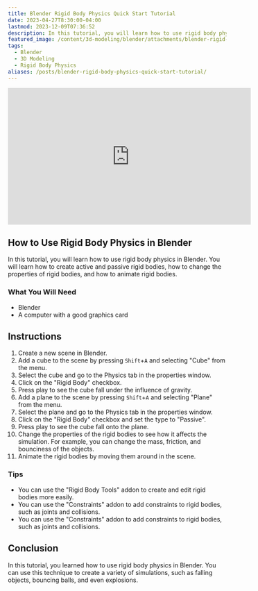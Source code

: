 ```yaml
---
title: Blender Rigid Body Physics Quick Start Tutorial
date: 2023-04-27T8:30:00-04:00
lastmod: 2023-12-09T07:36:52
description: In this tutorial, you will learn how to use rigid body physics in Blender.
featured_image: /content/3d-modeling/blender/attachments/blender-rigid-body-physics-quick-start.jpg
tags:
  - Blender
  - 3D Modeling
  - Rigid Body Physics
aliases: /posts/blender-rigid-body-physics-quick-start-tutorial/
---
```


<div class="iframe-16-9-container">
<iframe class="youTubeIframe" width="560" height="315" src="https://www.youtube.com/embed/q88mMWW2yNs?rel=0" title="YouTube video player" frameborder="0" allow="accelerometer; autoplay; clipboard-write; encrypted-media; gyroscope; picture-in-picture; web-share" allowfullscreen></iframe>
</div>

## How to Use Rigid Body Physics in Blender

In this tutorial, you will learn how to use rigid body physics in Blender. You will learn how to create active and passive rigid bodies, how to change the properties of rigid bodies, and how to animate rigid bodies.

### What You Will Need

- Blender
- A computer with a good graphics card

## Instructions

1. Create a new scene in Blender.
2. Add a cube to the scene by pressing `Shift`+`A` and selecting "Cube" from the menu.
3. Select the cube and go to the Physics tab in the properties window.
4. Click on the "Rigid Body" checkbox.
5. Press play to see the cube fall under the influence of gravity.
6. Add a plane to the scene by pressing `Shift`+`A` and selecting "Plane" from the menu.
7. Select the plane and go to the Physics tab in the properties window.
8. Click on the "Rigid Body" checkbox and set the type to "Passive".
9. Press play to see the cube fall onto the plane.
10. Change the properties of the rigid bodies to see how it affects the simulation. For example, you can change the mass, friction, and bounciness of the objects.
11. Animate the rigid bodies by moving them around in the scene.

### Tips

- You can use the "Rigid Body Tools" addon to create and edit rigid bodies more easily.
- You can use the "Constraints" addon to add constraints to rigid bodies, such as joints and collisions.
- You can use the "Constraints" addon to add constraints to rigid bodies, such as joints and collisions.

## Conclusion

In this tutorial, you learned how to use rigid body physics in Blender. You can use this technique to create a variety of simulations, such as falling objects, bouncing balls, and even explosions.
